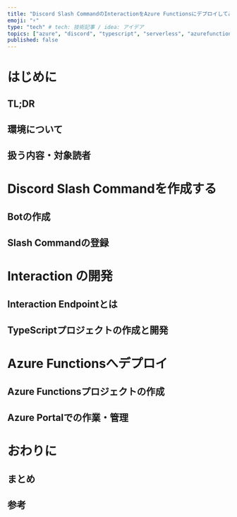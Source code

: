 ```yaml
---
title: "Discord Slash CommandのInteractionをAzure Functionsにデプロイしてみる"
emoji: "⚡"
type: "tech" # tech: 技術記事 / idea: アイデア
topics: ["azure", "discord", "typescript", "serverless", "azurefunctions"]
published: false
---
```


# はじめに

## TL;DR

## 環境について

## 扱う内容・対象読者

# Discord Slash Commandを作成する

## Botの作成

## Slash Commandの登録

# Interaction の開発

## Interaction Endpointとは

## TypeScriptプロジェクトの作成と開発


# Azure Functionsへデプロイ

## Azure Functionsプロジェクトの作成

## Azure Portalでの作業・管理

# おわりに

## まとめ

## 参考